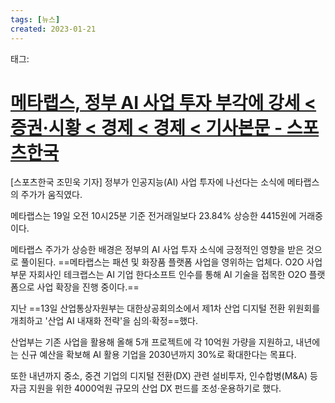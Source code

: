```yaml
---
tags: [뉴스]
created: 2023-01-21
---
```


태그: 

# [메타랩스, 정부 AI 사업 투자 부각에 강세 < 증권·시황 < 경제 < 경제 < 기사본문 - 스포츠한국](http://sports.hankooki.com/news/articleView.html?idxno=6818703)
[스포츠한국 조민욱 기자] 정부가 인공지능(AI) 사업 투자에 나선다는 소식에 메타랩스의 주가가 움직였다.

메타랩스는 19일 오전 10시25분 기준 전거래일보다 23.84% 상승한 4415원에 거래중이다.

메타랩스 주가가 상승한 배경은 정부의 AI 사업 투자 소식에 긍정적인 영향을 받은 것으로 풀이된다. ==메타랩스는 패션 및 화장품 플랫폼 사업을 영위하는 업체다. O2O 사업부문 자회사인 테크랩스는 AI 기업 한다소프트 인수를 통해 AI 기술을 접목한 O2O 플랫폼으로 사업 확장을 진행 중이다.==

지난 ==13일 산업통상자원부는 대한상공회의소에서 제1차 산업 디지털 전환 위원회를 개최하고 '산업 AI 내재화 전략'을 심의·확정==했다.

산업부는 기존 사업을 활용해 올해 5개 프로젝트에 각 10억원 가량을 지원하고, 내년에는 신규 예산을 확보해 AI 활용 기업을 2030년까지 30%로 확대한다는 목표다.

또한 내년까지 중소, 중견 기업의 디지털 전환(DX) 관련 설비투자, 인수합병(M&A) 등 자금 지원을 위한 4000억원 규모의 산업 DX 펀드를 조성·운용하기로 했다.
